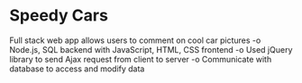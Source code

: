 # Speedy Cars
Full stack web app allows users to comment on cool car pictures
-o Node.js, SQL backend with JavaScript, HTML, CSS frontend
-o	Used jQuery library to send Ajax request from client to server 
-o	Communicate with database to access and modify data
